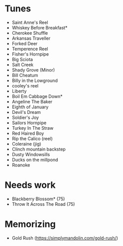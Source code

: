 # Tunes
* Saint Anne's Reel
* Whiskey Before Breakfast*
* Cherokee Shuffle
* Arkansas Traveller
* Forked Deer
* Temperence Reel
* Fisher's Hornpipe
* Big Sciota
* Salt Creek
* Shady Grove (Minor)
* Bill Cheatum
* Billy in the Lowground
* cooley's reel  
* Liberty
* Boil Em Cabbage Down*
* Angeline The Baker
* Eighth of January
* Devil's Dream
* Soldier's Joy
* Sailors Hornpipe
* Turkey In The Straw
* Red Haired Boy
* Rip the Calico (reel) 
* Coleraine (jig)
* Clinch mountain backstep
* Dusty Windowsills
* Ducks on the millpond
* Roanoke

# Needs work
* Blackberry Blossom* (75)
* Throw It Across The Road (75)

# Memorizing
* Gold Rush (https://simplymandolin.com/gold-rush/)
